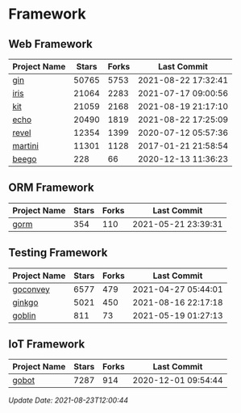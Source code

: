 # Framework

## Web Framework
| Project Name | Stars | Forks | Last Commit |
| ------------ | ----- | ----- | ----------- |
| [gin](https://github.com/gin-gonic/gin) | 50765 | 5753 | 2021-08-22 17:32:41 |
| [iris](https://github.com/kataras/iris) | 21064 | 2283 | 2021-07-17 09:00:56 |
| [kit](https://github.com/go-kit/kit) | 21059 | 2168 | 2021-08-19 21:17:10 |
| [echo](https://github.com/labstack/echo) | 20490 | 1819 | 2021-08-22 17:25:09 |
| [revel](https://github.com/revel/revel) | 12354 | 1399 | 2020-07-12 05:57:36 |
| [martini](https://github.com/go-martini/martini) | 11301 | 1128 | 2017-01-21 21:58:54 |
| [beego](https://github.com/astaxie/beego) | 228 | 66 | 2020-12-13 11:36:23 |

## ORM Framework
| Project Name | Stars | Forks | Last Commit |
| ------------ | ----- | ----- | ----------- |
| [gorm](https://github.com/jinzhu/gorm) | 354 | 110 | 2021-05-21 23:39:31 |

## Testing Framework
| Project Name | Stars | Forks | Last Commit |
| ------------ | ----- | ----- | ----------- |
| [goconvey](https://github.com/smartystreets/goconvey) | 6577 | 479 | 2021-04-27 05:44:01 |
| [ginkgo](https://github.com/onsi/ginkgo) | 5021 | 450 | 2021-08-16 22:17:18 |
| [goblin](https://github.com/franela/goblin) | 811 | 73 | 2021-05-19 01:27:13 |

## IoT Framework
| Project Name | Stars | Forks | Last Commit |
| ------------ | ----- | ----- | ----------- |
| [gobot](https://github.com/hybridgroup/gobot) | 7287 | 914 | 2020-12-01 09:54:44 |

*Update Date: 2021-08-23T12:00:44*